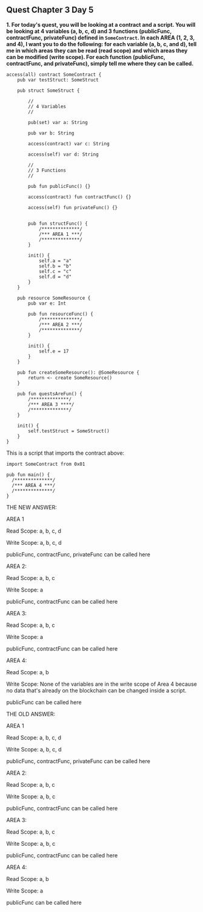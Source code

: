 ## Quest Chapter 3 Day 5

**1. For today's quest, you will be looking at a contract and a script. You will be looking at 4 variables (a, b, c, d) and 3 functions (publicFunc, contractFunc, privateFunc) defined in `SomeContract`. In each AREA (1, 2, 3, and 4), I want you to do the following: for each variable (a, b, c, and d), tell me in which areas they can be read (read scope) and which areas they can be modified (write scope). For each function (publicFunc, contractFunc, and privateFunc), simply tell me where they can be called.**

```CADENCE
access(all) contract SomeContract {
    pub var testStruct: SomeStruct

    pub struct SomeStruct {

        //
        // 4 Variables
        //

        pub(set) var a: String

        pub var b: String

        access(contract) var c: String

        access(self) var d: String

        //
        // 3 Functions
        //

        pub fun publicFunc() {}

        access(contract) fun contractFunc() {}

        access(self) fun privateFunc() {}


        pub fun structFunc() {
            /**************/
            /*** AREA 1 ***/
            /**************/
        }

        init() {
            self.a = "a"
            self.b = "b"
            self.c = "c"
            self.d = "d"
        }
    }

    pub resource SomeResource {
        pub var e: Int

        pub fun resourceFunc() {
            /**************/
            /*** AREA 2 ***/
            /**************/
        }

        init() {
            self.e = 17
        }
    }

    pub fun createSomeResource(): @SomeResource {
        return <- create SomeResource()
    }

    pub fun questsAreFun() {
        /**************/
        /*** AREA 3 ****/
        /**************/
    }

    init() {
        self.testStruct = SomeStruct()
    }
}
```

This is a script that imports the contract above:

```CADENCE
import SomeContract from 0x01

pub fun main() {
  /**************/
  /*** AREA 4 ***/
  /**************/
}
```

THE NEW ANSWER:

AREA 1

Read Scope: a, b, c, d

Write Scope: a, b, c, d

publicFunc, contractFunc, privateFunc can be called here


AREA 2:

Read Scope: a, b, c

Write Scope: a

publicFunc, contractFunc can be called here


AREA 3:

Read Scope: a, b, c

Write Scope: a

publicFunc, contractFunc can be called here


AREA 4:

Read Scope: a, b

Write Scope: None of the variables are in the write scope of Area 4 because no data that's already on the blockchain can be changed inside a script.

publicFunc can be called here


THE OLD ANSWER:

AREA 1

Read Scope: a, b, c, d

Write Scope: a, b, c, d

publicFunc, contractFunc, privateFunc can be called here


AREA 2:

Read Scope: a, b, c

Write Scope: a, b, c

publicFunc, contractFunc can be called here


AREA 3:

Read Scope: a, b, c

Write Scope: a, b, c

publicFunc, contractFunc can be called here


AREA 4:

Read Scope: a, b

Write Scope: a

publicFunc can be called here
